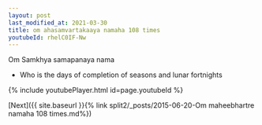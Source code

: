 ```yaml
---
layout: post
last_modified_at: 2021-03-30
title: om ahasamvartakaaya namaha 108 times
youtubeId: rhelC0IF-Nw
---
```

 
 
Om Samkhya samapanaya nama 
 
 -  Who is the days of completion of seasons and lunar fortnights 
 
  
 
  
 
 
 
 
 
 


{% include youtubePlayer.html id=page.youtubeId %}
 
[Next]({{ site.baseurl }}{% link  split2/_posts/2015-06-20-Om maheebhartre namaha 108 times.md%})
 
